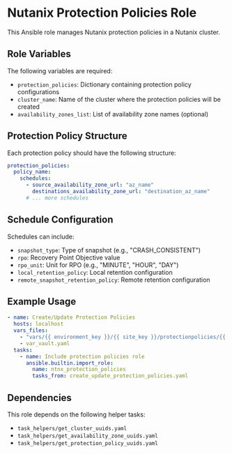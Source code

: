 # Nutanix Protection Policies Role

This Ansible role manages Nutanix protection policies in a Nutanix cluster.

## Role Variables

The following variables are required:

- `protection_policies`: Dictionary containing protection policy configurations
- `cluster_name`: Name of the cluster where the protection policies will be created
- `availability_zones_list`: List of availability zone names (optional)

## Protection Policy Structure

Each protection policy should have the following structure:

```yaml
protection_policies:
  policy_name:
    schedules:
      - source_availability_zone_url: "az_name"
        destinations_availability_zone_url: "destination_az_name"
      # ... more schedules
```

## Schedule Configuration

Schedules can include:
- `snapshot_type`: Type of snapshot (e.g., "CRASH_CONSISTENT")
- `rpo`: Recovery Point Objective value
- `rpo_unit`: Unit for RPO (e.g., "MINUTE", "HOUR", "DAY")
- `local_retention_policy`: Local retention configuration
- `remote_snapshot_retention_policy`: Remote retention configuration

## Example Usage

```yaml
- name: Create/Update Protection Policies
  hosts: localhost
  vars_files:
    - "vars/{{ environment_key }}/{{ site_key }}/protectionpolicies/{{ scenario }}.yaml"
    - var_vault.yaml
  tasks:
    - name: Include protection policies role
      ansible.builtin.import_role:
        name: ntnx_protection_policies
        tasks_from: create_update_protection_policies.yaml
```

## Dependencies

This role depends on the following helper tasks:
- `task_helpers/get_cluster_uuids.yaml`
- `task_helpers/get_availability_zone_uuids.yaml`
- `task_helpers/get_protection_policy_uuids.yaml` 